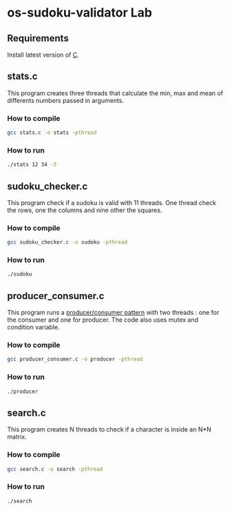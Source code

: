 # os-sudoku-validator Lab

## Requirements

Install latest version of [C](https://installc.org/).

## stats.c
This program creates three threads that calculate the min, max and mean of differents numbers passed in arguments.

### How to compile
```bash
gcc stats.c -o stats -pthread
```

### How to run
```bash
./stats 12 34 -5
```

## sudoku_checker.c
This program check if a sudoku is valid with 11 threads. One thread check the rows, one the columns and nine other the squares.

### How to compile
```bash
gcc sudoku_checker.c -o sudoku -pthread
```

### How to run
```bash
./sudoku
```


## producer_consumer.c
This program runs a [producer/consumer pattern](https://en.wikipedia.org/wiki/Producer%E2%80%93consumer_problem) with two threads : one for the consumer and one for producer. The code also uses mutex and condition variable.

### How to compile
```bash
gcc producer_consumer.c -o producer -pthread
```

### How to run
```bash
./producer
```

## search.c
This program creates N threads to check if a character is inside an N*N matrix.

### How to compile
```bash
gcc search.c -o search -pthread
```

### How to run
```bash
./search
```
